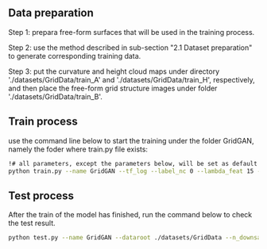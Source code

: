 ## Data preparation
Step 1: prepara free-form surfaces that will be used in the training process.

Step 2: use the method described in sub-section "2.1 Dataset preparation" to generate corresponding training data.

Step 3: put the curvature and height cloud maps under directory './datasets/GridData/train_A' and './datasets/GridData/train_H', respectively, and then place the free-form grid structure images under folder './datasets/GridData/train_B'.

## Train process
use the command line below to start the training under the folder GridGAN, namely the foder where train.py file exists:
```bash
!# all parameters, except the parameters below, will be set as default and are stored under folder './options'  
python train.py --name GridGAN --tf_log --label_nc 0 --lambda_feat 15 --no_flip --dataroot ./datasets/GridData --n_downsample_global 4 --n_blocks_global 9 --lr 0.00005 --niter 50 --niter_decay 50
```

## Test process
After the train of the model has finished, run the command below to check the test result.
```bash
python test.py --name GridGAN --dataroot ./datasets/GridData --n_downsample_global 4 --n_blocks_global 9 --which_epoch latest
```
